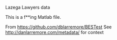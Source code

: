 Lazega Lawyers data

This is a f**ing Matlab file.

From https://github.com/dblarremore/BESTest
See http://danlarremore.com/metadata/ for context

